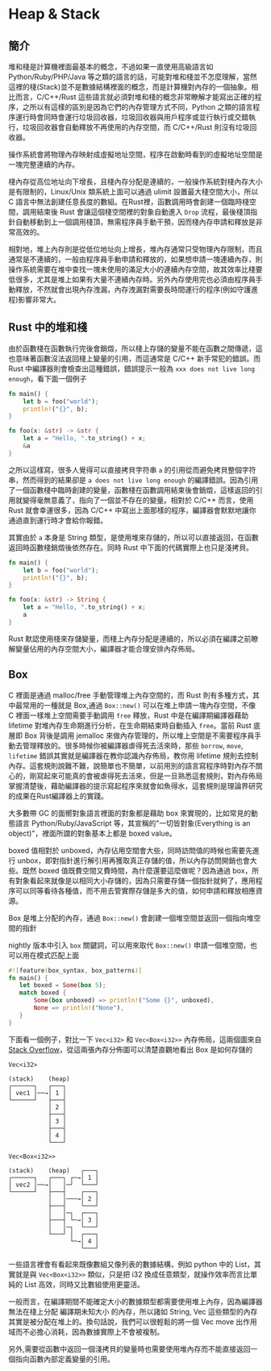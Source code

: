 # Heap & Stack

## 簡介

堆和棧是計算機裡面最基本的概念，不過如果一直使用高級語言如 Python/Ruby/PHP/Java 等之類的語言的話，可能對堆和棧並不怎麼理解，當然這裡的棧(Stack)並不是數據結構裡面的概念，而是計算機對內存的一個抽象。相比而言，C/C++/Rust 這些語言就必須對堆和棧的概念非常瞭解才能寫出正確的程序，之所以有這樣的區別是因為它們的內存管理方式不同，Python 之類的語言程序運行時會同時會運行垃圾回收器，垃圾回收器與用戶程序或並行執行或交錯執行，垃圾回收器會自動釋放不再使用的內存空間，而 C/C++/Rust 則沒有垃圾回收器。

操作系統會將物理內存映射成虛擬地址空間，程序在啟動時看到的虛擬地址空間是一塊完整連續的內存。

棧內存從高位地址向下增長，且棧內存分配是連續的，一般操作系統對棧內存大小是有限制的，Linux/Unix 類系統上面可以通過 ulimit 設置最大棧空間大小，所以 C 語言中無法創建任意長度的數組。在Rust裡，函數調用時會創建一個臨時棧空間，調用結束後 Rust 會讓這個棧空間裡的對象自動進入 `Drop` 流程，最後棧頂指針自動移動到上一個調用棧頂，無需程序員手動干預，因而棧內存申請和釋放是非常高效的。

相對地，堆上內存則是從低位地址向上增長，堆內存通常只受物理內存限制，而且通常是不連續的，一般由程序員手動申請和釋放的，如果想申請一塊連續內存，則操作系統需要在堆中查找一塊未使用的滿足大小的連續內存空間，故其效率比棧要低很多，尤其是堆上如果有大量不連續內存時。另外內存使用完也必須由程序員手動釋放，不然就會出現內存洩漏，內存洩漏對需要長時間運行的程序(例如守護進程)影響非常大。

## Rust 中的堆和棧

由於函數棧在函數執行完後會銷燬，所以棧上存儲的變量不能在函數之間傳遞，這也意味著函數沒法返回棧上變量的引用，而這通常是 C/C++ 新手常犯的錯誤。而 Rust 中編譯器則會檢查出這種錯誤，錯誤提示一般為 `xxx does not live long enough`，看下面一個例子


```rust
fn main() {
    let b = foo("world");
    println!("{}", b);
}

fn foo(x: &str) -> &str {
    let a = "Hello, ".to_string() + x;
    &a
}
```

之所以這樣寫，很多人覺得可以直接拷貝字符串 `a` 的引用從而避免拷貝整個字符串，然而得到的結果卻是 `a does not live long enough` 的編譯錯誤。因為引用了一個函數棧中臨時創建的變量，函數棧在函數調用結束後會銷燬，這樣返回的引用就變得毫無意義了，指向了一個並不存在的變量。相對於 C/C++ 而言，使用 Rust 就會幸運很多，因為 C/C++ 中寫出上面那樣的程序，編譯器會默默地讓你通過直到運行時才會給你報錯。

其實由於 `a` 本身是 String 類型，是使用堆來存儲的，所以可以直接返回，在函數返回時函數棧銷燬後依然存在。同時 Rust 中下面的代碼實際上也只是淺拷貝。

```rust
fn main() {
    let b = foo("world");
    println!("{}", b);
}

fn foo(x: &str) -> String {
    let a = "Hello, ".to_string() + x;
    a
}
```

Rust 默認使用棧來存儲變量，而棧上內存分配是連續的，所以必須在編譯之前瞭解變量佔用的內存空間大小，編譯器才能合理安排內存佈局。

## Box

C 裡面是通過 malloc/free 手動管理堆上內存空間的，而 Rust 則有多種方式，其中最常用的一種就是 Box,通過 `Box::new()` 可以在堆上申請一塊內存空間，不像 C 裡面一樣堆上空間需要手動調用 `free` 釋放，Rust 中是在編譯期編譯器藉助 lifetime 對堆內存生命期進行分析，在生命期結束時自動插入 `free`。當前  Rust 底層即 Box 背後是調用 jemalloc 來做內存管理的，所以堆上空間是不需要程序員手動去管理釋放的。很多時候你被編譯器虐得死去活來時，那些 `borrow`, `move`, `lifetime` 錯誤其實就是編譯器在教你認識內存佈局，教你用 lifetime 規則去控制內存。這套規則說難不難，說簡單也不簡單，以前用別的語言寫程序時對內存不關心的，剛寫起來可能真的會被虐得死去活來，但是一旦熟悉這套規則，對內存佈局掌握清楚後，藉助編譯器的提示寫起程序來就會如魚得水，這套規則是理論界研究的成果在Rust編譯器上的實踐。

大多數帶 GC 的面嚮對象語言裡面的對象都是藉助 box 來實現的，比如常見的動態語言 Python/Ruby/JavaScript 等，其宣稱的"一切皆對象(Everything is an object)"，裡面所謂的對象基本上都是 boxed value。

boxed 值相對於 unboxed，內存佔用空間會大些，同時訪問值的時候也需要先進行 unbox，即對指針進行解引用再獲取真正存儲的值，所以內存訪問開銷也會大些。既然 boxed 值既費空間又費時間，為什麼還要這麼做呢？因為通過 box，所有對象看起來就像是以相同大小存儲的，因為只需要存儲一個指針就夠了，應用程序可以同等看待各種值，而不用去管實際存儲是多大的值，如何申請和釋放相應資源。

Box 是堆上分配的內存，通過 `Box::new()` 會創建一個堆空間並返回一個指向堆空間的指針

nightly 版本中引入 `box` 關鍵詞，可以用來取代 `Box::new()` 申請一個堆空間，也可以用在模式匹配上面

```rust
#![feature(box_syntax, box_patterns)]
fn main() {
   let boxed = Some(box 5);
   match boxed {
       Some(box unboxed) => println!("Some {}", unboxed),
       None => println!("None"),
   }
}
```

下面看一個例子，對比一下 `Vec<i32>` 和 `Vec<Box<i32>>` 內存佈局，這兩個圖來自 [Stack Overflow](http://stackoverflow.com/questions/21066133/what-is-the-difference-between-veci32-and-vecboxi32/21067103#21067103)，從這兩張內存分佈圖可以清楚直觀地看出 Box 是如何存儲的


```
Vec<i32>

(stack)    (heap)
┌──────┐   ┌───┐
│ vec1 │──→│ 1 │
└──────┘   ├───┤
           │ 2 │
           ├───┤
           │ 3 │
           ├───┤
           │ 4 │
           └───┘
```


```
Vec<Box<i32>>

(stack)    (heap)   ┌───┐
┌──────┐   ┌───┐ ┌─→│ 1 │
│ vec2 │──→│   │─┘  └───┘
└──────┘   ├───┤    ┌───┐
           │   │───→│ 2 │
           ├───┤    └───┘
           │   │─┐  ┌───┐
           ├───┤ └─→│ 3 │
           │   │─┐  └───┘
           └───┘ │  ┌───┐
                 └─→│ 4 │
                    └───┘
```

一些語言裡會有看起來既像數組又像列表的數據結構，例如 python 中的 List，其實就是與 `Vec<Box<i32>>` 類似，只是把 i32 換成任意類型，就操作效率而言比單純的 List 高效，同時又比數組使用更靈活。

一般而言，在編譯期間不能確定大小的數據類型都需要使用堆上內存，因為編譯器無法在棧上分配 編譯期未知大小 的內存，所以諸如 String, Vec 這些類型的內存其實是被分配在堆上的。換句話說，我們可以很輕鬆的將一個 Vec move 出作用域而不必擔心消耗，因為數據實際上不會被複制。

另外,需要從函數中返回一個淺拷貝的變量時也需要使用堆內存而不能直接返回一個指向函數內部定義變量的引用。
